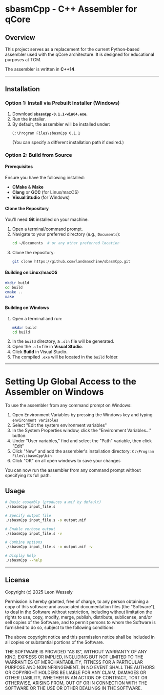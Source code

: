 # sbasmCpp - C++ Assembler for qCore

## Overview
This project serves as a replacement for the current Python-based assembler used with the qCore architecture. It is designed for educational purposes at TGM.

The assembler is written in **C++14**.

---

## Installation
### Option 1: Install via Prebuilt Installer (Windows)
1. Download **`sbasmCpp-0.1.1-win64.exe`**.
2. Run the installer.
3. By default, the assembler will be installed under:
   ```
   C:\Program Files\sbasmCpp 0.1.1
   ```
   (You can specify a different installation path if desired.)

### Option 2: Build from Source
#### Prerequisites
Ensure you have the following installed:
- **CMake** & **Make**
- **Clang** or **GCC** (for Linux/macOS)
- **Visual Studio** (for Windows)

#### Clone the Repository
You'll need **Git** installed on your machine.

1. Open a terminal/command prompt.
2. Navigate to your preferred directory (e.g., `Documents`):
   ```sh
   cd ~/Documents  # or any other preferred location
   ```
3. Clone the repository:
   ```sh
   git clone https://github.com/landmaschine/sbasmCpp.git
   ```

#### Building on Linux/macOS
```sh
mkdir build
cd build
cmake ..
make
```

#### Building on Windows
1. Open a terminal and run:
   ```sh
   mkdir build
   cd build
   ```
2. In the `build` directory, a `.sln` file will be generated.
3. Open the `.sln` file in **Visual Studio**.
4. Click **Build** in Visual Studio.
5. The compiled `.exe` will be located in the `build` folder.

---

# Setting Up Global Access to the Assembler on Windows 

To use the assembler from any command prompt on Windows:

1. Open Environment Variables by pressing the Windows key and typing `environment variables`
2. Select "Edit the system environment variables"
3. In the System Properties window, click the "Environment Variables..." button
4. Under "User variables," find and select the "Path" variable, then click "Edit"
5. Click "New" and add the assembler's installation directory: `C:\Program Files\sbasmCpp\bin`
6. Click "OK" on all open windows to save your changes

You can now run the assembler from any command prompt without specifying its full path.

## Usage
```sh
# Basic assembly (produces a.mif by default)
./sbasmCpp input_file.s

# Specify output file
./sbasmCpp input_file.s -o output.mif

# Enable verbose output
./sbasmCpp input_file.s -v

# Combine options
./sbasmCpp input_file.s -o output.mif -v

# Display help
./sbasmCpp --help
```
---

## License
Copyright (c) 2025 Leon Wessely

Permission is hereby granted, free of charge, to any person obtaining a copy of this software and 
associated documentation files (the "Software"), to deal in the Software without restriction, including 
without limitation the rights to use, copy, modify, merge, publish, distribute, sublicense, and/or sell 
copies of the Software, and to permit persons to whom the Software is furnished to do so, subject to 
the following conditions:

The above copyright notice and this permission notice shall be included in all copies or substantial 
portions of the Software.

THE SOFTWARE IS PROVIDED "AS IS", WITHOUT WARRANTY OF ANY KIND, EXPRESS OR IMPLIED, INCLUDING BUT NOT 
LIMITED TO THE WARRANTIES OF MERCHANTABILITY, FITNESS FOR A PARTICULAR PURPOSE AND NONINFRINGEMENT. IN 
NO EVENT SHALL THE AUTHORS OR COPYRIGHT HOLDERS BE LIABLE FOR ANY CLAIM, DAMAGES OR OTHER LIABILITY, 
WHETHER IN AN ACTION OF CONTRACT, TORT OR OTHERWISE, ARISING FROM, OUT OF OR IN CONNECTION WITH THE 
SOFTWARE OR THE USE OR OTHER DEALINGS IN THE SOFTWARE.

